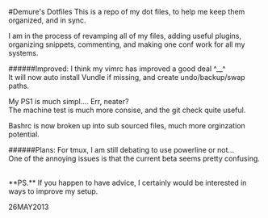 <!--My (demuredemeanor) readme
http://github.com/demure/dotfiles-->
#Demure's Dotfiles
This is a repo of my dot files, to help me keep them organized, and in sync.

I am in the process of revamping all of my files, adding useful plugins,
organizing snippets, commenting, and making one conf work for all my systems.

######Improved:
I think my vimrc has improved a good deal ^__^  
It will now auto install Vundle if missing, and create undo/backup/swap paths.

My PS1 is much simpl.... Err, neater?  
The machine test is much more consise, and the git check quite useful.

Bashrc is now broken up into sub sourced files, much more orginzation potential.

######Plans:
For tmux, I am still debating to use powerline or not...  
One of the annoying issues is that the current beta seems pretty confusing.

<BR>
**PS.** If you happen to have advice, I certainly would be interested in ways to
improve my setup.

26MAY2013
